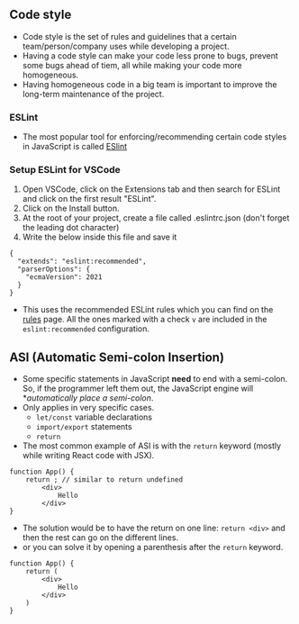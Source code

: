 ## Code style
- Code style is the set of rules and guidelines that a certain team/person/company uses while developing a project.
- Having a code style can make your code less prone to bugs, prevent some bugs ahead of tiem, all while making your code more homogeneous.
- Having homogeneous code in a big team is important to improve the long-term maintenance of the project.

### ESLint
- The most popular tool for enforcing/recommending certain code styles in JavaScript is called [ESlint](https://eslint.org/)

### Setup ESLint for VSCode
1. Open VSCode, click on the Extensions tab and then search for ESLint and click on the first result "ESLint".
2. Click on the Install button.
3. At the root of your project, create a file called .eslintrc.json (don't forget the leading dot character)
4. Write the below inside this file and save it
```
{
  "extends": "eslint:recommended",
  "parserOptions": {
    "ecmaVersion": 2021
  }
}
```
- This uses the recommended ESLint rules which you can find on the [rules](https://eslint.org/docs/rules/) page. All the ones marked with a check `v` are included in the `eslint:recommended` configuration.

## ASI (Automatic Semi-colon Insertion)
- Some specific statements in JavaScript **need** to end with a semi-colon. So, if the programmer left them out, the JavaScript engine will **automatically place a semi-colon*.
- Only applies in very specific cases. 
  - `let/const` variable declarations
  - `import/export` statements
  - `return`
- The most common example of ASI is with the `return` keyword (mostly while writing React code with JSX).
```
function App() {
    return ; // similar to return undefined
        <div>
            Hello
        </div>
}
```
- The solution would be to have the return on one line: `return <div>` and then the rest can go on the different lines.
- or you can solve it by opening a parenthesis after the `return` keyword.
```
function App() {
    return (
        <div>
            Hello
        </div>
    )
}
```
